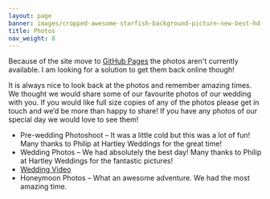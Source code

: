 ```yaml
---
layout: page
banner: images/cropped-awesome-starfish-background-picture-new-best-hd-wallpapers-of-starfish-2.jpg
title: Photos
nav_weight: 8
---
```


Because of the site move to [GitHub Pages](https://pages.github.com/) the photos aren't currently available. I am looking for a solution to get them back online though!

It is always nice to look back at the photos and remember amazing times. We thought we would share some of our favourite photos of our wedding with you. If you would like full size copies of any of the photos please get in touch and we’d be more than happy to share! If you have any photos of our special day we would love to see them!

* Pre-wedding Photoshoot – It was a little cold but this was a lot of fun! Many thanks to Philip at Hartley Weddings  for the great time!
* Wedding Photos  – We had absolutely the best day! Many thanks to Philip at Hartley Weddings for the fantastic pictures!
* [Wedding Video](https://goo.gl/photos/C5NUArVw5cxKmC3k8)
* Honeymoon Photos – What an awesome adventure. We had the most amazing time.